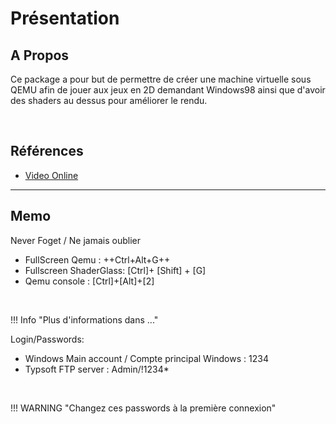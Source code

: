 # Présentation
## A Propos
Ce package a pour but de permettre de créer une machine virtuelle sous QEMU afin de jouer aux jeux en 2D demandant Windows98 ainsi que d'avoir des shaders au dessus pour améliorer le rendu.

<br>


## Références
- [Video Online](http://www.youtube.com/watch?v=rqZagp_78ZE)

----
## Memo
Never Foget / Ne jamais oublier  
- FullScreen Qemu : ++Ctrl+Alt+G++
- Fullscreen ShaderGlass: [Ctrl]+ [Shift] + [G]  
- Qemu console : [Ctrl]+[Alt]+[2]  

<br>

!!! Info "Plus d'informations dans ..."

Login/Passwords:  
- Windows Main account / Compte principal Windows : 1234  
- Typsoft FTP server : Admin/!1234*  

<br>

!!! WARNING  "Changez ces passwords à la première connexion"

<br>

